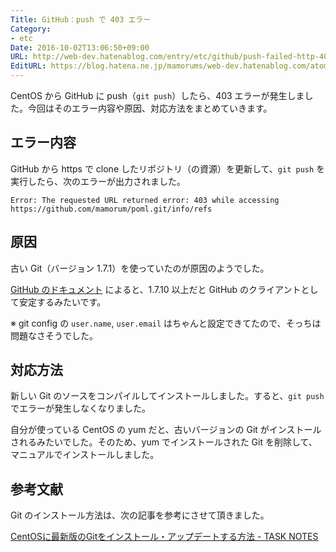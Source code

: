 ```yaml
---
Title: GitHub：push で 403 エラー
Category:
- etc
Date: 2016-10-02T13:06:50+09:00
URL: http://web-dev.hatenablog.com/entry/etc/github/push-failed-http-403
EditURL: https://blog.hatena.ne.jp/mamorums/web-dev.hatenablog.com/atom/entry/10328749687187383744
---
```


CentOS から GitHub に push（`git push`）したら、403 エラーが発生しました。今回はそのエラー内容や原因、対応方法をまとめていきます。


## エラー内容
GitHub から https で clone したリポジトリ（の資源）を更新して、`git push` を実行したら、次のエラーが出力されました。

```
Error: The requested URL returned error: 403 while accessing
https://github.com/mamorum/poml.git/info/refs
```

## 原因
古い Git（バージョン 1.7.1）を使っていたのが原因のようでした。

[GitHub のドキュメント](https://help.github.com/articles/https-cloning-errors/) によると、1.7.10 以上だと GitHub のクライアントとして安定するみたいです。

※ git config の `user.name`, `user.email` はちゃんと設定できてたので、そっちは問題なさそうでした。


## 対応方法
新しい Git のソースをコンパイルしてインストールしました。すると、`git push` でエラーが発生しなくなりました。

自分が使っている CentOS の yum だと、古いバージョンの Git がインストールされるみたいでした。そのため、yum でインストールされた Git を削除して、マニュアルでインストールしました。


## 参考文献
Git のインストール方法は、次の記事を参考にさせて頂きました。

[CentOSに最新版のGitをインストール・アップデートする方法 - TASK NOTES](http://www.task-notes.com/entry/20150622/1434942000)
